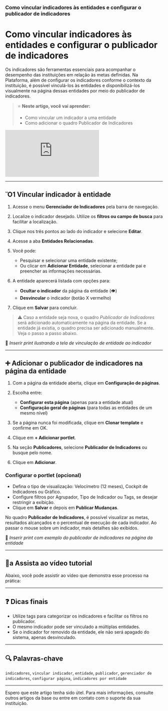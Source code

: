 ### Como vincular indicadores às entidades e configurar o publicador de indicadores

# Como vincular indicadores às entidades e configurar o publicador de indicadores

Os indicadores são ferramentas essenciais para acompanhar o desempenho das instituições em relação às metas definidas. Na Plataforma, além de configurar os indicadores conforme o contexto da instituição, é possível vinculá-los às entidades e disponibilizá-los visualmente na página dessas entidades por meio do publicador de indicadores.

> ⭐ **Neste artigo, você vai aprender:**
>
> * Como vincular um indicador a uma entidade
> * Como adicionar o quadro Publicador de Indicadores

<div class="video-container">
  <iframe
    src="https://player.vimeo.com/video/1128851435"
    title="Tutoria Vimeo"
    frameborder="0"
    allow="autoplay; fullscreen; picture-in-picture"
    allowfullscreen>
  </iframe>
</div>


---

## Ὄ1 Vincular indicador à entidade

1. Acesse o menu **Gerenciador de Indicadores** pela barra de navegação.
2. Localize o indicador desejado. Utilize os **filtros ou campo de busca** para facilitar a localização.
3. Clique nos três pontos ao lado do indicador e selecione **Editar**.
4. Acesse a aba **Entidades Relacionadas**.
5. Você pode:

   * Pesquisar e selecionar uma entidade existente;
   * Ou clicar em **Adicionar Entidade**, selecionar a entidade pai e preencher as informações necessárias.
6. A entidade aparecerá listada com opções para:

   * **Ocultar o indicador** da página da entidade (👁)
   * **Desvincular** o indicador (botão X vermelho)
7. Clique em **Salvar** para concluir.

> ⚠ Caso a entidade seja nova, o quadro *Publicador de Indicadores* será adicionado automaticamente na página da entidade.
> Se a entidade já existia, o quadro precisa ser adicionado manualmente. Veja o passo a passo abaixo.

📌 *Inserir print ilustrando a tela de vinculação de entidade ao indicador*

---

## ➕ Adicionar o publicador de indicadores na página da entidade

1. Com a página da entidade aberta, clique em **Configuração de páginas**.
2. Escolha entre:

   * **Configurar esta página** (apenas para a entidade atual)
   * **Configuração geral de páginas** (para todas as entidades de um mesmo nível)
3. Se a página nunca foi modificada, clique em **Clonar template** e confirme em OK.
4. Clique em **+ Adicionar portlet**.
5. Na seção **Publicadores**, selecione **Publicador de Indicadores** ou busque pelo nome.
6. Clique em **Adicionar**.

### Configurar o portlet (opcional)

* Defina o tipo de visualização: Velocímetro (12 meses), Cockpit de Indicadores ou Gráfico.
* Configure filtros por Agrupador, Tipo de Indicador ou Tags, se desejar restringir a exibição.
* Clique em **Salvar** e depois em **Publicar Mudanças**.

No quadro **Publicador de Indicadores**, é possível visualizar as metas, resultados alcançados e o percentual de execução de cada indicador. Ao passar o mouse sobre um indicador, mais detalhes são exibidos.

📌 *Inserir print com exemplo do publicador de indicadores na página da entidade*

---

## ὏a Assista ao vídeo tutorial

Abaixo, você pode assistir ao vídeo que demonstra esse processo na prática:

<!-- Inserir incorporação do vídeo "72 - Cadastrar usuários.mp4" ou o correspondente -->

---

## ❓ Dicas finais

* Utilize tags para categorizar os indicadores e facilitar os filtros no publicador.
* O mesmo indicador pode ser vinculado a múltiplas entidades.
* Se o indicador for removido da entidade, ele não será apagado do sistema, apenas desvinculado.

---

## 🔍 Palavras-chave

`indicadores`, `vincular indicador`, `entidade`, `publicador`, `gerenciador de indicadores`, `configurar página`, `indicadores por entidade`

---

Espero que este artigo tenha sido útel. Para mais informações, consulte outros artigos da base ou entre em contato com o suporte da sua instituição.


